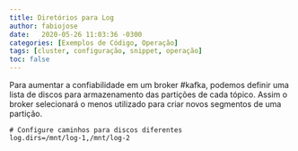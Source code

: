 ```yaml
---
title: Diretórios para Log
author: fabiojose
date:   2020-05-26 11:03:36 -0300
categories: [Exemplos de Código, Operação]
tags: [cluster, configuração, snippet, operação]
toc: false
---
```


Para aumentar a confiabilidade em um broker #kafka, podemos definir uma lista de discos para armazenamento das partições de cada tópico. Assim o broker selecionará o menos utilizado para criar novos segmentos de uma partição.

```properties
# Configure caminhos para discos diferentes
log.dirs=/mnt/log-1,/mnt/log-2
```